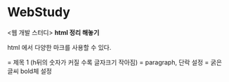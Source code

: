 # WebStudy

<웹 개발 스터디>
<b>html 정리 해놓기</b>

html 에서 다양한 마크를 사용할 수 있다.
<!-- <h1></h1> --> =  제목 1 (h뒤의 숫자가 커질 수록 글자크기 작아짐) 
<!-- <p></p> -->=  paragraph, 단락 설정
<!-- <b></b> -->  = 굵은 글씨 bold체 설정 
